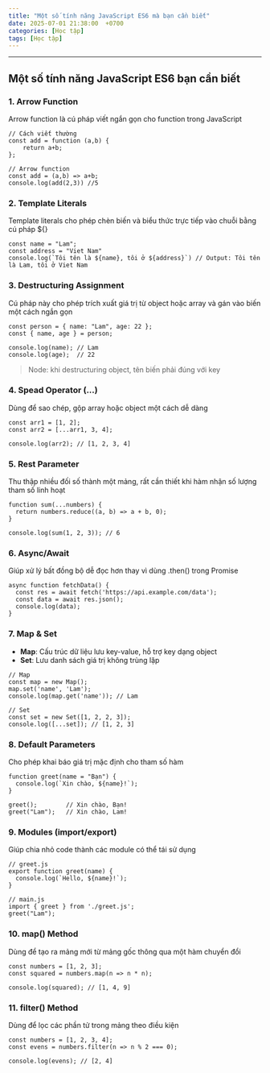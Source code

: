 ```yaml
---
title: "Một số tính năng JavaScript ES6 mà bạn cần biết"
date: 2025-07-01 21:38:00  +0700
categories: [Học tập]
tags: [Học tập]
---
```


---

## Một số tính năng JavaScript ES6 bạn cần biết

### 1. Arrow Function

Arrow function là cú pháp viết ngắn gọn cho function trong JavaScript

```
// Cách viết thường
const add = function (a,b) {
    return a+b;
};

// Arrow function
const add = (a,b) => a+b;
console.log(add(2,3)) //5
```

### 2. Template Literals

Template literals cho phép chèn biến và biểu thức trực tiếp vào chuỗi bằng cú pháp ${}

```
const name = "Lam";
const address = "Viet Nam"
console.log(`Tôi tên là ${name}, tôi ở ${address}`) // Output: Tôi tên là Lam, tôi ở Viet Nam
```

### 3. Destructuring Assignment

Cú pháp này cho phép trích xuất giá trị từ object hoặc array và gán vào biến một cách ngắn gọn

```
const person = { name: "Lam", age: 22 };
const { name, age } = person;

console.log(name); // Lam
console.log(age);  // 22
```

> Node: khi destructuring object, tên biến phải đúng với key

### 4. Spead Operator (...)

Dùng để sao chép, gộp array hoặc object một cách dễ dàng

```
const arr1 = [1, 2];
const arr2 = [...arr1, 3, 4];

console.log(arr2); // [1, 2, 3, 4]
```

### 5. Rest Parameter

Thu thập nhiều đối số thành một mảng, rất cần thiết khi hàm nhận số lượng tham số linh hoạt

```
function sum(...numbers) {
  return numbers.reduce((a, b) => a + b, 0);
}

console.log(sum(1, 2, 3)); // 6
```

### 6. Async/Await

Giúp xử lý bất đồng bộ dễ đọc hơn thay vì dùng .then() trong Promise

```
async function fetchData() {
  const res = await fetch('https://api.example.com/data');
  const data = await res.json();
  console.log(data);
}
```

### 7. Map & Set

- **Map**: Cấu trúc dữ liệu lưu key-value, hỗ trợ key dạng object
- **Set**: Lưu danh sách giá trị không trùng lặp

```
// Map
const map = new Map();
map.set('name', 'Lam');
console.log(map.get('name')); // Lam

// Set
const set = new Set([1, 2, 2, 3]);
console.log([...set]); // [1, 2, 3]
```

### 8. Default Parameters

Cho phép khai báo giá trị mặc định cho tham số hàm

```
function greet(name = "Bạn") {
  console.log(`Xin chào, ${name}!`);
}

greet();        // Xin chào, Bạn!
greet("Lam");   // Xin chào, Lam!
```

### 9. Modules (import/export)

Giúp chia nhỏ code thành các module có thể tái sử dụng

```
// greet.js
export function greet(name) {
  console.log(`Hello, ${name}!`);
}

// main.js
import { greet } from './greet.js';
greet("Lam");
```

### 10. map() Method

Dùng để tạo ra mảng mới từ mảng gốc thông qua một hàm chuyển đổi

```
const numbers = [1, 2, 3];
const squared = numbers.map(n => n * n);

console.log(squared); // [1, 4, 9]
```

### 11. filter() Method

Dùng để lọc các phần tử trong mảng theo điều kiện

```
const numbers = [1, 2, 3, 4];
const evens = numbers.filter(n => n % 2 === 0);

console.log(evens); // [2, 4]
```
